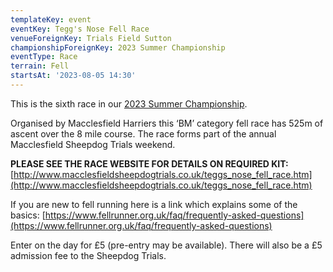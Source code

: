 ```yaml
---
templateKey: event
eventKey: Tegg's Nose Fell Race
venueForeignKey: Trials Field Sutton
championshipForeignKey: 2023 Summer Championship
eventType: Race
terrain: Fell
startsAt: '2023-08-05 14:30'
---
```

This is the sixth race in our [2023 Summer Championship](/championships/2023-summer-championship/).

Organised by Macclesfield Harriers this ‘BM’ category fell race has 525m of ascent over the 8 mile course. 
The race forms part of the annual Macclesfield Sheepdog Trials weekend.

**PLEASE SEE THE RACE WEBSITE FOR DETAILS ON REQUIRED KIT:** [http://www.macclesfieldsheepdogtrials.co.uk/teggs_nose_fell_race.htm](http://www.macclesfieldsheepdogtrials.co.uk/teggs_nose_fell_race.htm)

If you are new to fell running here is a link which explains some of the basics: [https://www.fellrunner.org.uk/faq/frequently-asked-questions](https://www.fellrunner.org.uk/faq/frequently-asked-questions)

Enter on the day for £5 (pre-entry may be available). There will also be a £5 admission fee to the Sheepdog Trials.
